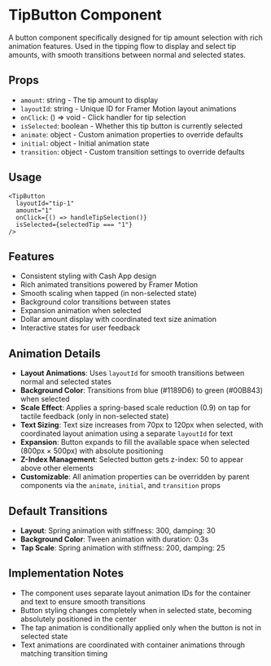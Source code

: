 # TipButton Component

A button component specifically designed for tip amount selection with rich animation features. Used in the tipping flow to display and select tip amounts, with smooth transitions between normal and selected states.

## Props

- `amount`: string - The tip amount to display
- `layoutId`: string - Unique ID for Framer Motion layout animations
- `onClick`: () => void - Click handler for tip selection
- `isSelected`: boolean - Whether this tip button is currently selected
- `animate`: object - Custom animation properties to override defaults
- `initial`: object - Initial animation state
- `transition`: object - Custom transition settings to override defaults

## Usage

```tsx
<TipButton
  layoutId="tip-1"
  amount="1"
  onClick={() => handleTipSelection()}
  isSelected={selectedTip === "1"}
/>
```

## Features

- Consistent styling with Cash App design
- Rich animated transitions powered by Framer Motion
- Smooth scaling when tapped (in non-selected state)
- Background color transitions between states
- Expansion animation when selected
- Dollar amount display with coordinated text size animation
- Interactive states for user feedback

## Animation Details

- **Layout Animations**: Uses `layoutId` for smooth transitions between normal and selected states
- **Background Color**: Transitions from blue (#1189D6) to green (#00B843) when selected
- **Scale Effect**: Applies a spring-based scale reduction (0.9) on tap for tactile feedback (only in non-selected state)
- **Text Sizing**: Text size increases from 70px to 120px when selected, with coordinated layout animation using a separate `layoutId` for text
- **Expansion**: Button expands to fill the available space when selected (800px × 500px) with absolute positioning
- **Z-Index Management**: Selected button gets z-index: 50 to appear above other elements
- **Customizable**: All animation properties can be overridden by parent components via the `animate`, `initial`, and `transition` props

## Default Transitions

- **Layout**: Spring animation with stiffness: 300, damping: 30
- **Background Color**: Tween animation with duration: 0.3s
- **Tap Scale**: Spring animation with stiffness: 200, damping: 25 

## Implementation Notes

- The component uses separate layout animation IDs for the container and text to ensure smooth transitions
- Button styling changes completely when in selected state, becoming absolutely positioned in the center
- The tap animation is conditionally applied only when the button is not in selected state
- Text animations are coordinated with container animations through matching transition timing 